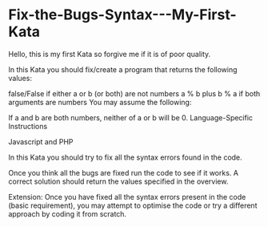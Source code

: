 # Fix-the-Bugs-Syntax---My-First-Kata

Hello, this is my first Kata so forgive me if it is of poor quality.

In this Kata you should fix/create a program that returns the following values:

false/False if either a or b (or both) are not numbers
a % b plus b % a if both arguments are numbers
You may assume the following:

If a and b are both numbers, neither of a or b will be 0.
Language-Specific Instructions

Javascript and PHP

In this Kata you should try to fix all the syntax errors found in the code.

Once you think all the bugs are fixed run the code to see if it works. A correct solution should return the values specified in the overview.

Extension: Once you have fixed all the syntax errors present in the code (basic requirement), you may attempt to optimise the code or try a different approach by coding it from scratch.
